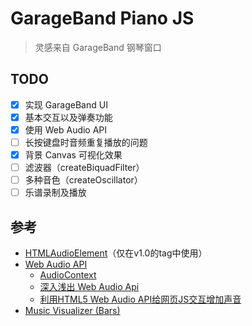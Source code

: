 # GarageBand Piano JS

> 灵感来自 GarageBand 钢琴窗口

## TODO

- [X] 实现 GarageBand UI
- [X] 基本交互以及弹奏功能
- [X] 使用 Web Audio API
- [ ] 长按键盘时音频重复播放的问题
- [X] 背景 Canvas 可视化效果
- [ ] 滤波器（createBiquadFilter）
- [ ] 多种音色（createOscillator）
- [ ] 乐谱录制及播放

## 参考

- [HTMLAudioElement](https://developer.mozilla.org/zh-CN/docs/Web/API/HTMLAudioElement)（仅在v1.0的tag中使用）
- [Web Audio API
](https://developer.mozilla.org/zh-CN/docs/Web/API/Web_Audio_API)
    - [AudioContext](https://developer.mozilla.org/zh-CN/docs/Web/API/AudioContext)
    - [深入浅出 Web Audio Api](https://juejin.im/post/599e35f5f265da246c4a1910)
    - [利用HTML5 Web Audio API给网页JS交互增加声音](https://www.zhangxinxu.com/wordpress/2017/06/html5-web-audio-api-js-ux-voice/)
- [Music Visualizer (Bars)](https://github.com/gg-1414/music-visualizer)
